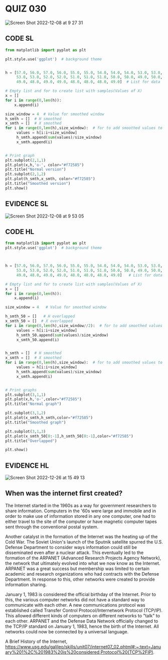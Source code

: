 # QUIZ 030
![Screen Shot 2022-12-08 at 9 27 31](https://user-images.githubusercontent.com/111819437/206326537-a8d5e814-09d8-48c5-9323-b521524c0ced.png)

## CODE SL
```.py
from matplotlib import pyplot as plt

plt.style.use('ggplot')  # background theme


h = [57.0, 56.0, 57.0, 56.0, 55.0, 55.0, 54.0, 54.0, 54.0, 53.0, 53.0, 54.0,
     53.0, 53.0, 52.0, 52.0, 51.0, 51.0, 51.0, 50.0, 50.0, 49.0, 50.0, 49.0,
     49.0, 48.0, 49.0, 49.0, 48.0, 48.0, 48.0, 49.0]  # List for data

# Empty list and for to create list with samples(Values of X)
x = []
for i in range(0,len(h)):
    x.append(i)

size_window = 4  # Value for smoothed window
h_smth = []  # H smoothed
x_smth = []  # X smoothed
for i in range(0,len(h),size_window):  # for to add smoothed values to the list
     values = h[i:i+size_window]
     h_smth.append(sum(values)/size_window)
     x_smth.append(i)


# Print graph 
plt.subplot(2,1,1)
plt.plot(x,h,'o-', color="#f72585")
plt.title("Normal version")
plt.subplot(2,1,2)
plt.plot(h_smth,x_smth, color="#f72585")
plt.title("Smoothed version")
plt.show()
```

## EVIDENCE SL
![Screen Shot 2022-12-08 at 9 53 05](https://user-images.githubusercontent.com/111819437/206329604-0c9c30a6-6bca-4296-8e34-32275ea98af8.png)

## CODE HL

```.py
from matplotlib import pyplot as plt
plt.style.use('ggplot')  # background theme



h = [57.0, 56.0, 57.0, 56.0, 55.0, 55.0, 54.0, 54.0, 54.0, 53.0, 53.0, 54.0,
     53.0, 53.0, 52.0, 52.0, 51.0, 51.0, 51.0, 50.0, 50.0, 49.0, 50.0, 49.0,
     49.0, 48.0, 49.0, 49.0, 48.0, 48.0, 48.0, 49.0]   # List for data

# Empty list and for to create list with samples(Values of X)
x = []
for i in range(0,len(h)):
    x.append(i)

size_window = 4   # Value for smoothed window

h_smth_50 = []   # H overlapped
x_smth_50 = []  # X overlapped
for i in range(0,len(h),size_window//2):  # for to add smoothed values to the list with the overlapped values
     values = h[i:i+size_window]
     h_smth_50.append(sum(values)/size_window)
     x_smth_50.append(i)


h_smth = []  # H smoothed
x_smth = []  # X smoothed
for i in range(0,len(h),size_window):  # for to add smoothed values to the list
     values = h[i:i+size_window]
     h_smth.append(sum(values)/size_window)
     x_smth.append(i)


# Print graphs
plt.subplot(3,1,1)
plt.plot(x,h,'o-',color="#f72585")
plt.title("Normal graph")

plt.subplot(3,1,2)
plt.plot(x_smth,h_smth,color="#f72585")
plt.title("Smoothed graph")

plt.subplot(3,1,3)
plt.plot(x_smth_50[0:-1],h_smth_50[0:-1],color="#f72585")
plt.title("Overlapped")

plt.show()
```

## EVIDENCE HL
![Screen Shot 2022-12-26 at 15 49 13](https://user-images.githubusercontent.com/111819437/209513997-6be59904-5a23-4a6a-acc1-5bd9419870b7.png)

## When was the internet first created? 
The Internet started in the 1960s as a way for government researchers to share information. Computers in the '60s were large and immobile and in order to make use of information stored in any one computer, one had to either travel to the site of the computer or have magnetic computer tapes sent through the conventional postal system.

Another catalyst in the formation of the Internet was the heating up of the Cold War. The Soviet Union's launch of the Sputnik satellite spurred the U.S. Defense Department to consider ways information could still be disseminated even after a nuclear attack. This eventually led to the formation of the ARPANET (Advanced Research Projects Agency Network), the network that ultimately evolved into what we now know as the Internet. ARPANET was a great success but membership was limited to certain academic and research organizations who had contracts with the Defense Department. In response to this, other networks were created to provide information sharing.

January 1, 1983 is considered the official birthday of the Internet. Prior to this, the various computer networks did not have a standard way to communicate with each other. A new communications protocol was established called Transfer Control Protocol/Internetwork Protocol (TCP/IP). This allowed different kinds of computers on different networks to "talk" to each other. ARPANET and the Defense Data Network officially changed to the TCP/IP standard on January 1, 1983, hence the birth of the Internet. All networks could now be connected by a universal language.

A Brief History of the Internet, https://www.usg.edu/galileo/skills/unit07/internet07_02.phtml#:~:text=January%201%2C%201983%20is%20considered,Protocol%20(TCP%2FIP). 
